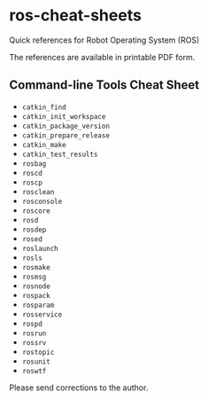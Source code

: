 # ros-cheat-sheets
Quick references for Robot Operating System (ROS)

The references are available in printable PDF form.

## Command-line Tools Cheat Sheet

* `catkin_find`
* `catkin_init_workspace`
* `catkin_package_version`
* `catkin_prepare_release`
* `catkin_make`
* `catkin_test_results`
* `rosbag`
* `roscd`
* `roscp`
* `rosclean`
* `rosconsole`
* `roscore`
* `rosd`
* `rosdep`
* `rosed`
* `roslaunch`
* `rosls`
* `rosmake`
* `rosmsg`
* `rosnode`
* `rospack`
* `rosparam`
* `rosservice`
* `rospd`
* `rosrun`
* `rossrv`
* `rostopic`
* `rosunit`
* `roswtf`

Please send corrections to the author.
